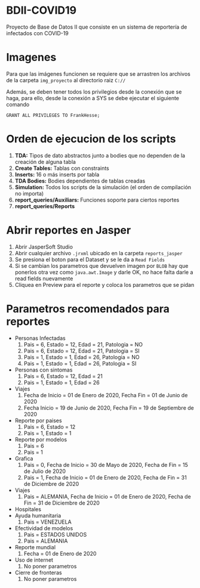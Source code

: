 # BDII-COVID19
 Proyecto de Base de Datos II que consiste en un sistema de reportería de infectados con COVID-19

# Imagenes
 Para que las imágenes funcionen se requiere que se arrastren los archivos de la carpeta `img_proyecto` al directorio raiz `C://`

 Además, se deben tener todos los privilegios desde la conexión que se haga, para ello, desde la conexión a SYS se debe ejecutar el siguiente comando

 `GRANT ALL PRIVILEGES TO FrankHesse;`

# Orden de ejecucion de los scripts
1. **TDA:** Tipos de dato abstractos junto a bodies que no dependen de la creación de alguna tabla
2. **Create Tables:** Tablas con constraints
3. **Inserts:** 16 o más inserts por tabla
4. **TDA Bodies:** Bodies dependientes de tablas creadas
5. **Simulation:** Todos los scripts de la simulación (el orden de compilación no importa)
11. **report_queries/Auxiliars:** Funciones soporte para ciertos reportes
12. **report_queries/Reports**

# Abrir reportes en Jasper
1. Abrir JasperSoft Studio
2. Abrir cualquier archivo `.jrxml` ubicado en la carpeta `reports_jasper`
3. Se presiona el boton para el Dataset y se le da a `Read Fields`
4. Si se cambian los parametros que devuelven imagen por `BLOB` hay que ponerlos otra vez como `java.awt.Image` y darle OK, no hace falta darle a read fields nuevamente
5. Cliquea en Preview para el reporte y coloca los parametros que se pidan

# Parametros recomendados para reportes
+ Personas Infectadas
  1. Pais = 6, Estado = 12, Edad = 21, Patologia = NO
  2. Pais = 6, Estado = 12, Edad = 21, Patologia = SI
  3. Pais = 1, Estado = 1, Edad = 26, Patologia = NO
  4. Pais = 1, Estado = 1, Edad = 26, Patologia = SI
+ Personas con sintomas
  1. Pais = 6, Estado = 12, Edad = 21
  2. Pais = 1, Estado = 1, Edad = 26
+ Viajes
  1. Fecha de Inicio = 01 de Enero de 2020, Fecha Fin = 01 de Junio de 2020
  2. Fecha Inicio = 19 de Junio de 2020, Fecha Fin = 19 de Septiembre de 2020
+ Reporte por paises
  1. Pais = 6, Estado = 12
  2. Pais = 1, Estado = 1
+ Reporte por modelos
  1. Pais = 6
  2. Pais = 1
+ Grafica
  1. Pais = 0, Fecha de Inicio = 30 de Mayo de 2020, Fecha de Fin = 15 de Julio de 2020
  2. Pais = 1, Fecha de Inicio = 01 de Enero de 2020, Fecha de Fin = 31 de Diciembre de 2020
+ Viajes
  1. Pais = ALEMANIA, Fecha de Inicio = 01 de Enero de 2020, Fecha de Fin = 31 de Diciembre de 2020
+ Hospitales
+ Ayuda humanitaria
  1. Pais = VENEZUELA
+ Efectividad de modelos
  1. Pais = ESTADOS UNIDOS
  2. Pais = ALEMANIA
+ Reporte mundial
  1. Fecha = 01 de Enero de 2020
+ Uso de internet
  1. No poner parametros
+ Cierre de fronteras
  1. No poner parametros